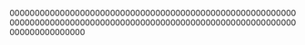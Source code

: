 
000000000000000000000000000000000000000000000000000000000000000000000000000000000000000000000000000000000000000000000000000000000
